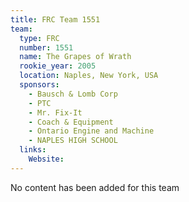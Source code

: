 ```yaml
---
title: FRC Team 1551
team:
  type: FRC
  number: 1551
  name: The Grapes of Wrath
  rookie_year: 2005
  location: Naples, New York, USA
  sponsors:
    - Bausch & Lomb Corp
    - PTC
    - Mr. Fix-It
    - Coach & Equipment
    - Ontario Engine and Machine
    - NAPLES HIGH SCHOOL
  links:
    Website: 
---
```

No content has been added for this team